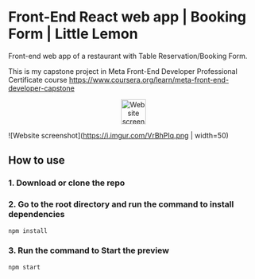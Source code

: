 # Front-End React web app | Booking Form | Little Lemon

Front-end web app of a restaurant with Table Reservation/Booking Form.

This is my capstone project in Meta Front-End Developer Professional Certificate course https://www.coursera.org/learn/meta-front-end-developer-capstone

<p align="center">
    <img width="50" src="https://i.imgur.com/VrBhPIq.png" alt="Website screenshot">
</p>

![Website screenshot](https://i.imgur.com/VrBhPIq.png | width=50)

## How to use
### 1. Download or clone the repo
### 2. Go to the root directory and run the command to install dependencies
```
npm install
```
### 3. Run the command to Start the preview
```
npm start
```
